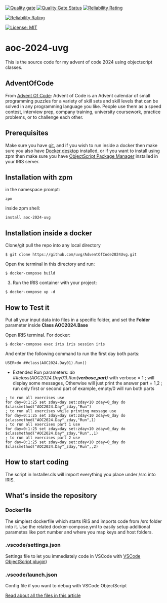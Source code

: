  [![Quality gate](https://community.objectscriptquality.com/api/project_badges/quality_gate?project=intersystems_iris_community__AdventOfCode2024Uvg&token=sqb_971c88516eaf0f049a07a93592eaf20f85c96c85)](https://community.objectscriptquality.com/dashboard?id=intersystems_iris_community__AdventOfCode2024Uvg)
 [![Quality Gate Status](https://community.objectscriptquality.com/api/project_badges/measure?project=intersystems_iris_community__AdventOfCode2024Uvg&metric=alert_status&token=sqb_971c88516eaf0f049a07a93592eaf20f85c96c85)](https://community.objectscriptquality.com/dashboard?id=intersystems_iris_community__AdventOfCode2024Uvg)
 [![Reliability Rating](https://community.objectscriptquality.com/api/project_badges/measure?project=intersystems_iris_community__AdventOfCode2024Uvg&metric=reliability_rating&token=sqb_971c88516eaf0f049a07a93592eaf20f85c96c85)](https://community.objectscriptquality.com/dashboard?id=intersystems_iris_community__AdventOfCode2024Uvg)



 [![Reliability Rating](https://community.objectscriptquality.com/api/project_badges/measure?project=intersystems_iris_community%2FAdventOfCode2024Uvg&metric=reliability_rating)](https://community.objectscriptquality.com/dashboard?id=intersystems_iris_community%2FAdventOfCode2024Uvg)

[![License: MIT](https://img.shields.io/badge/License-MIT-blue.svg?style=flat&logo=AdGuard)](LICENSE)

# aoc-2024-uvg
This is the source code for my advent of code 2024 using objectscript classes.


## AdventOfCode
From [Advent Of Code](https://adventofcode.com/about):
Advent of Code is an Advent calendar of small programming puzzles for a variety of skill sets and skill levels that can be solved in any programming language you like. People use them as a speed contest, interview prep, company training, university coursework, practice problems, or to challenge each other.


## Prerequisites
Make sure you have [git](https://git-scm.com/book/en/v2/Getting-Started-Installing-Git),
and if you wish to run inside a docker then make sure you also have [Docker desktop](https://www.docker.com/products/docker-desktop) installed,
or if you want to install using zpm then make sure you have [ObjectScript Package Manager](https://openexchange.intersystems.com/package/ObjectScript-Package-Manager) installed in your IRIS server.


## Installation with zpm
in the namespace prompt:
```
zpm
```

inside zpm shell:
```
install aoc-2024-uvg
```


## Installation inside a docker
Clone/git pull the repo into any local directory

```
$ git clone https://github.com/uvg/AdventOfCode2024Uvg.git
```

Open the terminal in this directory and run:

```
$ docker-compose build
```

3. Run the IRIS container with your project:

```
$ docker-compose up -d
```


## How to Test it
Put all your input data into files in a specific folder, and set the **Folder** parameter inside **Class AOC2024.Base**

Open IRIS terminal. For docker:

```
$ docker-compose exec iris iris session iris
```

And enter the following command to run the first day both parts:
```
USER>do ##class(AOC2024.Day01).Run()
```

- Extended Run parameters:  _do ##class(AOC2024.Day01).Run(**verbose,part**)_ with
verbose =  1 ; will display some messages, Otherwise will just print the answer
part = 1,2 ; run only first or second part of example, empty/0 will run both parts
````
; to run all exercises use
for day=0:1:25 set zday=day set:zday<10 zday=0_day do $classmethod("AOC2024.Day"_zday,"Run")
; to run all exercises while printing message use
for day=0:1:25 set zday=day set:zday<10 zday=0_day do $classmethod("AOC2024.Day"_zday,"Run",1)
; to run all exercises part 1 use
for day=0:1:25 set zday=day set:zday<10 zday=0_day do $classmethod("AOC2024.Day"_zday,"Run",,1)
; to run all exercises part 2 use
for day=0:1:25 set zday=day set:zday<10 zday=0_day do $classmethod("AOC2024.Day"_zday,"Run",,2)
````


## How to start coding
The script in Installer.cls will import everything you place under /src into IRIS.


## What's inside the repository

### Dockerfile

The simplest dockerfile which starts IRIS and imports code from /src folder into it.
Use the related docker-compose.yml to easily setup additional parametes like port number and where you map keys and host folders.


### .vscode/settings.json

Settings file to let you immediately code in VSCode with [VSCode ObjectScript plugin](https://marketplace.visualstudio.com/items?itemName=daimor.vscode-objectscript))


### .vscode/launch.json
Config file if you want to debug with VSCode ObjectScript

[Read about all the files in this article](https://community.intersystems.com/post/dockerfile-and-friends-or-how-run-and-collaborate-objectscript-projects-intersystems-iris)
